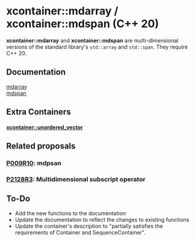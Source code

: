 # xcontainer::mdarray / xcontainer::mdspan (C++ 20)

**xcontainer::mdarray** and **xcontainer::mdspan** are multi-dimensional versions of the standard library's `std::array` and `std::span`. They require C++ 20.

## Documentation

[mdarray](https://htmlpreview.github.io/?https://github.com/SavariaS/mdarray/blob/master/docs/mdarray/mdarray.html)<br>
[mdspan](https://htmlpreview.github.io/?https://github.com/SavariaS/mdarray/blob/master/docs/mdspan/mdspan.html)<br>

## Extra Containers

#### [xcontainer::unordered_vector](https://github.com/SavariaS/unordered_vector)

## Related proposals

### [P009R10](http://www.open-std.org/jtc1/sc22/wg21/docs/papers/2020/p0009r10.html): mdpsan

### [P2128R3](http://www.open-std.org/jtc1/sc22/wg21/docs/papers/2021/p2128r3.pdf): Multidimensional subscript operator

## To-Do

- Add the new functions to the documentation
- Update the documentation to reflect the changes to existing functions
- Update the container's description to "partially satisfies the requirements of Container and SequenceContainer".